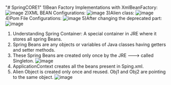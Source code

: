 "# SpringCORE1" 
1)Bean Factory Implementations with XmlBeanFactory:
![image](https://github.com/pranjalisingh1201/SpringCORE1/assets/75729195/7f474524-54c6-432e-a69b-6c8767ba9dd9)
2)XML BEAN Configurations:
![image](https://github.com/pranjalisingh1201/SpringCORE1/assets/75729195/12c8b9c3-abd6-4246-9e0a-278cbed43b18)
3)Alien class:
![image](https://github.com/pranjalisingh1201/SpringCORE1/assets/75729195/18478347-9978-43e5-b5e8-bbd571362035)
4)Pom File Configurations:
![image](https://github.com/pranjalisingh1201/SpringCORE1/assets/75729195/f5562c36-5a0d-4b3e-9de5-3aeb32ab3821)
5)After changing the deprecated part:
![image](https://github.com/pranjalisingh1201/SpringCORE1/assets/75729195/f6a1d27b-a960-477b-a4be-ba722a3daa9a)


1) Understanding Spring Container: A special container in JRE where it stores all spring Beans.
2) Spring Beans are any objects or variables of Java classes having getters and setter methods.
3) These Spring Beans are created only once by the JRE ---> called Singleton.
![image](https://github.com/pranjalisingh1201/SpringCORE1/assets/75729195/cc8c53cc-26ea-44c9-91cf-180ee2b70f7a)
4) ApplicationContext creates all the beans present in Sping.xml.
5) Alien Object is created only once and reused. Obj1 and Obj2 are pointing to the same object.
![image](https://github.com/pranjalisingh1201/SpringCORE1/assets/75729195/5a3ee4a9-3ca1-4515-9de0-c27102ef7ff5)
